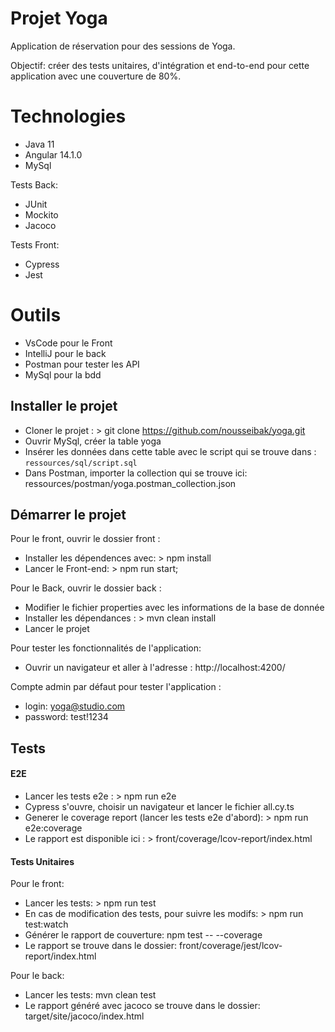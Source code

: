 # Projet Yoga

Application de réservation pour des sessions de Yoga.

Objectif: créer des tests unitaires, d'intégration et end-to-end pour cette application avec une couverture de 80%.

# Technologies

- Java 11
- Angular 14.1.0
- MySql

Tests Back:
- JUnit
- Mockito
- Jacoco

Tests Front:
- Cypress
- Jest


# Outils

- VsCode pour le Front
- IntelliJ pour le back
- Postman pour tester les API
- MySql pour la bdd


## Installer le projet

- Cloner le projet : > git clone https://github.com/nousseibak/yoga.git
- Ouvrir MySql, créer la table yoga
- Insérer les données dans cette table avec le script qui se trouve dans : `ressources/sql/script.sql`
- Dans Postman, importer la collection qui se trouve ici:  ressources/postman/yoga.postman_collection.json


## Démarrer le projet

Pour le front, ouvrir le dossier front :

- Installer les dépendences avec: > npm install
- Lancer le Front-end: > npm run start;

Pour le Back, ouvrir le dossier back :

- Modifier le fichier properties avec les informations de la base de donnée
- Installer les dépendances : > mvn clean install
- Lancer le projet

Pour tester les fonctionnalités de l'application:

- Ouvrir un navigateur et aller à l'adresse : http://localhost:4200/

Compte admin par défaut pour tester l'application :
- login: yoga@studio.com
- password: test!1234


## Tests

#### E2E

- Lancer les tests e2e : > npm run e2e
- Cypress s'ouvre, choisir un navigateur et lancer le fichier all.cy.ts
- Generer le coverage report (lancer les tests e2e d'abord): > npm run e2e:coverage
- Le rapport est disponible ici : > front/coverage/lcov-report/index.html

#### Tests Unitaires

Pour le front: 

- Lancer les tests: > npm run test
- En cas de modification des tests, pour suivre les modifs: > npm run test:watch
- Générer le rapport de couverture: npm test -- --coverage
- Le rapport se trouve dans le dossier: front/coverage/jest/lcov-report/index.html


Pour le back:

- Lancer les tests: mvn  clean test
- Le rapport généré avec jacoco se trouve dans le dossier: target/site/jacoco/index.html

